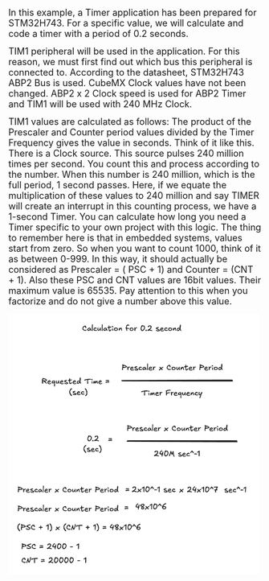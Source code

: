 <span style="font-size: 18px;">In this example, a Timer application has been prepared for STM32H743. For a specific value, we will calculate and code a timer with a period of 0.2 seconds.

<span style="font-size: 18px;">TIM1 peripheral will be used in the application. For this reason, we must first find out which bus this peripheral is connected to. According to the datasheet, STM32H743 ABP2 Bus is used. CubeMX Clock values have not been changed. ABP2 x 2 Clock speed is used for ABP2 Timer and TIM1 will be used with 240 MHz Clock. 

<span style="font-size: 18px;">TIM1 values are calculated as follows:
The product of the Prescaler and Counter period values divided by the Timer Frequency gives the value in seconds. Think of it like this. There is a Clock source. This source pulses 240 million times per second. You count this and process according to the number. When this number is 240 million, which is the full period, 1 second passes. Here, if we equate the multiplication of these values to 240 million and say TIMER will create an interrupt in this counting process, we have a 1-second Timer. You can calculate how long you need a Timer specific to your own project with this logic. The thing to remember here is that in embedded systems, values start from zero. So when you want to count 1000, think of it as between 0-999. In this way, it should actually be considered as Prescaler = ( PSC + 1) and Counter = (CNT + 1). Also these PSC and CNT values are 16bit values. Their maximum value is 65535. Pay attention to this when you factorize and do not give a number above this value.


<img src="./images/01_timer_calculation.png" alt="STM32H743 Timer Application" width="500">
